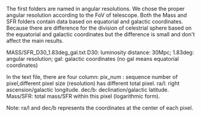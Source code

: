 The first folders are named in angular resolutions. We chose the proper angular resolution according to the FoV of telescope.
Both the Mass and SFR folders contain data based on equatorial and galactic coordinates. Because there are difference for the division of celestrial sphere based on the equatorial and galactic coordinates but the difference is small and don't affect the main results.

MASS/SFR_D30_1.83deg_gal.txt
D30: luminosity distance: 30Mpc;
1.83deg: angular resolution;
gal: galactic coordinates (no gal means equatorial coordinates)

In the text file, there are four column: 
pix_num : sequence number of pixel,different pixel size (resolution) has different total pixel.
ra/l: right ascension/galactic longitude.
dec/b: declination/galactic latitude.
Mass/SFR: total mass/SFR within this pixel (logarithmic form).

Note: ra/l and dec/b represents the coordinates at the center of each pixel.

